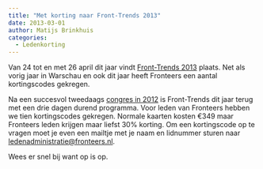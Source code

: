 ```yaml
---
title: "Met korting naar Front-Trends 2013"
date: 2013-03-01
author: Matijs Brinkhuis
categories: 
  - Ledenkorting
---
```

Van 24 tot en met 26 april dit jaar vindt [Front-Trends 2013](http://2013.front-trends.com/) plaats. Net als vorig jaar in Warschau en ook dit jaar heeft Fronteers een aantal kortingscodes gekregen.

Na een succesvol tweedaags [congres in 2012](http://2012.front-trends.com/) is Front-Trends dit jaar terug met een drie dagen durend programma. Voor leden van Fronteers hebben we tien kortingscodes gekregen. Normale kaarten kosten €349 maar Fronteers leden krijgen maar liefst 30% korting. Om een kortingscode op te vragen moet je even een mailtje met je naam en lidnummer sturen naar [ledenadministratie@fronteers.nl](mailto:ledenadministratie@fronteers.nl).

Wees er snel bij want op is op.